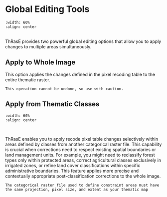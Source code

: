 # Global Editing Tools

```{image} images/global_editing_tools.webp
:width: 60%
:align: center
```
<br>
ThRasE provides two powerful global editing options that allow you to apply changes to multiple areas simultaneously.

## Apply to Whole Image

This option applies the changes defined in the pixel recoding table to the entire thematic raster.

```{warning}
This operation cannot be undone, so use with caution.
```

## Apply from Thematic Classes

```{image} images/global_editing_classes.webp
:width: 60%
:align: center
```
<br>

ThRasE enables you to apply recode pixel table changes selectively within areas defined by classes from another categorical raster file. This capability is crucial when corrections need to respect existing spatial boundaries or land management units. For example, you might need to reclassify forest types only within protected areas, correct agricultural classes exclusively in irrigated zones, or refine land cover classifications within specific administrative boundaries. This feature applies more precise and contextually appropriate post-classification corrections to the whole image.

```{warning}
The categorical raster file used to define constraint areas must have the same projection, pixel size, and extent as your thematic map
```
